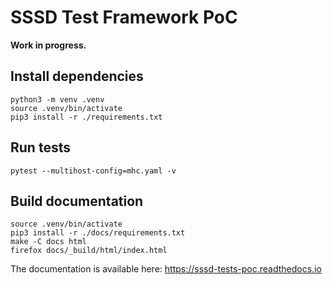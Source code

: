 # SSSD Test Framework PoC

**Work in progress.**

## Install dependencies

```
python3 -m venv .venv
source .venv/bin/activate
pip3 install -r ./requirements.txt
```

## Run tests

```
pytest --multihost-config=mhc.yaml -v
```

## Build documentation

```
source .venv/bin/activate
pip3 install -r ./docs/requirements.txt
make -C docs html
firefox docs/_build/html/index.html
```

The documentation is available here: https://sssd-tests-poc.readthedocs.io
